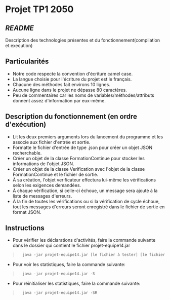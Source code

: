 # Projet TP1 2050

## _README_
Description des technologies présentes et du fonctionnement(compilation et execution) 

## Particularités
- Notre code respecte la convention d'écriture camel case.
- La langue choisie pour l'écriture du projet est le français.
- Chacune des méthodes fait environs 10 lignes.
- Aucune ligne dans le projet ne dépasse 80 caractères.
- Peu de commentaires car les noms de variables/méthodes/attributs donnent assez d'information par eux-même.

## Description du fonctionnement (en ordre d'exécution)
- Lit les deux premiers arguments lors du lancement du programme et les associe aux fichier d'entrée et sortie.
- Formatte le fichier d'entrée de type .json pour créer un objet JSON 
  recherchable.
- Créer un objet de la classe FormationContinue pour stocker les informations de l'objet JSON.
- Créer un objet de la classe Verification avec l'objet de la classe FormationContinue et le fichier de sortie.
- À sa création, l'objet verificateur effectura lui-même les vérifications selon les exigences demandées.
- À chaque vérification, si celle-ci échoue, un message sera ajouté à la liste de messages d'erreurs.
- À la fin de toutes les vérifications ou si la vérification de cycle échoue,
  tout les messages d'erreurs seront enregistré dans le fichier de sortie en 
  format JSON.

## Instructions
- Pour vérifier les déclarations d'activités, faire la commande suivante dans le dossier qui contient le fichier projet-equipe14.jar
>~~~csh
>   java -jar projet-equipe14.jar [le fichier à tester] [le fichier résultat]
>~~~

- Pour voir les statistiques, faire la commande suivante:
>~~~csh
>   java -jar projet-equipe14.jar -S
>~~~

- Pour réinitialiser les statistiques, faire la commande suivante:
>~~~csh
>   java -jar projet-equipe14.jar -SR
>~~~
